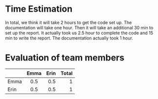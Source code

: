 # Time Estimation
In total, we think it will take 2 hours to get the code set up. The documentation will take one hour. Then it will take an additional 30 min to set up the report. It actually took us 2.5 hour to complete the code and 15 min to write the report. The documentation actually took 1 hour.

# Evaluation of team members
|  | Emma | Erin | Total |
|-----------|:-----------:|-----------:|  -----------:|  
| Emma | 0.5 | 0.5 |  1  |
| Erin | 0.5 | 0.5 |  1 ||
